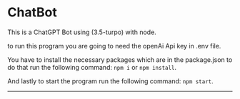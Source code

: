 # ChatBot

This is a ChatGPT Bot using (3.5-turpo) with node.

to run this program you are going to need the openAi Api key in .env file.

You have to install the necessary packages which are in the package.json to do that run the following command:
`npm i` or `npm install`.

And lastly to start the program run the following command: `npm start`.

---


